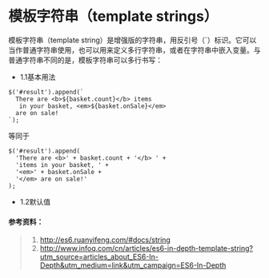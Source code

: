 # 模板字符串（template strings）

模板字符串（template string）是增强版的字符串，用反引号（`）标识。它可以当作普通字符串使用，也可以用来定义多行字符串，或者在字符串中嵌入变量。与普通字符串不同的是，模板字符串可以多行书写：
+ 1.1基本用法
```
$('#result').append(`
  There are <b>${basket.count}</b> items
   in your basket, <em>${basket.onSale}</em>
  are on sale!
`);
```
等同于
```
$('#result').append(
  'There are <b>' + basket.count + '</b> ' +
  'items in your basket, ' +
  '<em>' + basket.onSale +
  '</em> are on sale!'
);
```
+ 1.2默认值











#### 参考资料：
> 1. http://es6.ruanyifeng.com/#docs/string
> 2. http://www.infoq.com/cn/articles/es6-in-depth-template-string?utm_source=articles_about_ES6-In-Depth&utm_medium=link&utm_campaign=ES6-In-Depth



